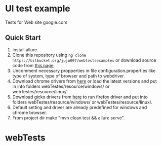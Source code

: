 # UI test example

Tests for Web site google.com

## Quick Start

1. Install allure.
2. Clone this repository using `hg clone https://bitbucket.org/juju007/webtestsexamples` or download source code from [this page](https://bitbucket.org/juju007/webtestsexamples/downloads/).
3. Uncomment necessary propperties in file configuration.properties like type of system, type of browser and path to webdriver.
4. Download chrome drivers from [here](https://chromedriver.storage.googleapis.com/index.html?path=2.44/) or load  the latest versions and put in into folders webTestes/resource/windows/ or webTestes/resource/linux/.
5. Download gicko drivers from [here](https://github.com/mozilla/geckodriver/releases) to run firefox driver and put into folders webTestes/resource/windows/ or webTestes/resource/linux/. 
6. Default setting and driver are already predefined for windows and chrome browser. 
7. From project dir make  "mvn clean test && allure serve".
# webTests
